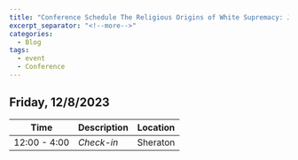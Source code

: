 ```yaml
---
title: "Conference Schedule The Religious Origins of White Supremacy: Johnson v. M'Intosh and the Doctrine of Christian Discovery."
excerpt_separator: "<!--more-->"
categories:
  - Blog
tags:
  - event
  - Conference
---
```

## Friday, 12/8/2023
| Time | Description | Location |
| --- | --- | -- |
| 12:00 - 4:00 | *Check-in* | Sheraton |
